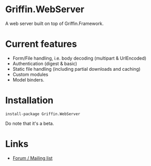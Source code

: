 Griffin.WebServer
=================

A web server built on top of Griffin.Framework.

# Current features

* Form/File handling, i.e. body decoding (multipart & UrlEncoded)
* Authentication (digest & basic)
* Static file handling (including partial downloads and caching)
* Custom modules
* Model binders.

# Installation

    install-package Griffin.WebServer
	
Do note that it's a beta.
	
# Links

* [Forum / Mailing list](https://groups.google.com/forum/#!forum/griffin-webserver)
